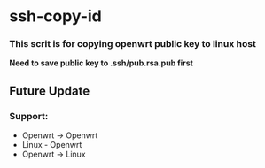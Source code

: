 # ssh-copy-id

### This scrit is for copying openwrt public key to linux host
**Need to save public key to .ssh/pub.rsa.pub first**


## Future Update
### Support:  
* Openwrt -> Openwrt
* Linux - Openwrt
* Openwrt -> Linux
